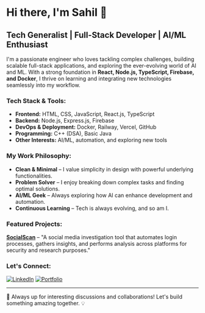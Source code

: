 # Hi there, I'm Sahil 👋

## Tech Generalist | Full-Stack Developer | AI/ML Enthusiast

I'm a passionate engineer who loves tackling complex challenges, building scalable full-stack applications, and exploring the ever-evolving world of AI and ML. With a strong foundation in **React, Node.js, TypeScript, Firebase, and Docker**, I thrive on learning and integrating new technologies seamlessly into my workflow.

### Tech Stack & Tools:
- **Frontend:** HTML, CSS, JavaScript, React.js, TypeScript
- **Backend:** Node.js, Express.js, Firebase
- **DevOps & Deployment:** Docker, Railway, Vercel, GitHub
- **Programming:** C++ (DSA), Basic Java
- **Other Interests:** AI/ML, automation, and exploring new tools

###  My Work Philosophy:
-  **Clean & Minimal** – I value simplicity in design with powerful underlying functionalities.
-  **Problem Solver** – I enjoy breaking down complex tasks and finding optimal solutions.
-  **AI/ML Geek** – Always exploring how AI can enhance development and automation.
-  **Continuous Learning** – Tech is always evolving, and so am I.

###  Featured Projects:
 **[SocialScan](https://social-scan.vercel.app/)** – "A social media investigation tool that automates login processes, gathers insights, and performs analysis across platforms for security and research purposes." 


###  Let's Connect:
[![LinkedIn](https://img.shields.io/badge/LinkedIn-Profile-blue?style=flat&logo=linkedin)](https://www.linkedin.com/in/sahil-saraswat-67a365251/)
[![Portfolio](https://img.shields.io/badge/Portfolio-Website-orange?style=flat&logo=google-chrome)](https://sahils38.github.io/Portfolio-website/)  

---
🚀 Always up for interesting discussions and collaborations! Let's build something amazing together. 💡
